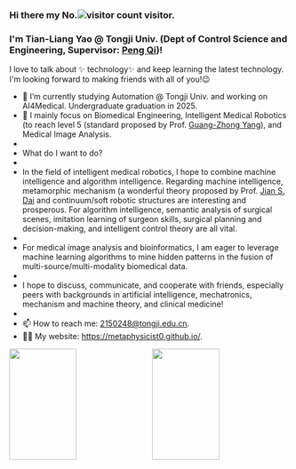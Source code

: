 ### Hi there my No.![visitor count](https://profile-counter.glitch.me/Metaphysicist0/count.svg) visitor.

### I'm Tian-Liang Yao @ Tongji Univ. (Dept of Control Science and Engineering, Supervisor: [Peng Qi](https://cse.tongji.edu.cn/6b/68/c15581a158568/page.htm))!

<!--

- 🔭 I’m currently working on ...
- 🌱 I’m currently learning ...
- 👯 I’m looking to collaborate on ...
- 🤔 I’m looking for help with ...
- 💬 Ask me about ...
- 📫 How to reach me: 2150248@tongji.edu.cn
- 😄 Pronouns: ...
- ⚡ Fun fact: ...
-->

I love to talk about ✨ technology✨ and keep learning the latest technology.     
I'm looking forward to making friends with all of you!😉   

- 🔭 I’m currently studying Automation @ Tongji Univ. and working on AI4Medical. Undergraduate graduation in 2025.
- 🌱 I mainly focus on Biomedical Engineering, Intelligent Medical Robotics (to reach level 5 (standard proposed by Prof. [Guang-Zhong Yang](https://imr.sjtu.edu.cn/en/po_facultyv/532.html)), and Medical Image Analysis.
- 
- What do I want to do?
- 
- In the field of intelligent medical robotics, I hope to combine machine intelligence and algorithm intelligence. Regarding machine intelligence, metamorphic mechanism (a wonderful theory proposed by Prof. [Jian S. Dai](https://sustech.edu.cn/zh/faculties/daijiansheng.html) and continuum/soft robotic structures are interesting and prosperous. For algorithm intelligence, semantic analysis of surgical scenes, imitation learning of surgeon skills, surgical planning and decision-making, and intelligent control theory are all vital.
- 
- For medical image analysis and bioinformatics, I am eager to leverage machine learning algorithms to mine hidden patterns in the fusion of multi-source/multi-modality biomedical data.
-
- I hope to discuss, communicate, and cooperate with friends, especially peers with backgrounds in artificial intelligence, mechatronics, mechanism and machine theory, and clinical medicine!
- 
- 📫 How to reach me: 2150248@tongji.edu.cn.
- 🧑‍💻 My website: https://metaphysicist0.github.io/.

<div style="display: flex; justify-content: space-between;">
    <img src="https://github-readme-stats.vercel.app/api?username=Metaphysicist0&show_icons=true&theme=tokyonight&count_private=true" style="width: 49%; height: 200px;"/>
    <img src="https://github-readme-stats.vercel.app/api/top-langs/?username=Metaphysicist0&theme=tokyonight&layout=compact" style="width: 49%; height: 200px;"/>
</div>
